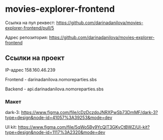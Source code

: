 # movies-explorer-frontend

Ссылка на пул реквест: https://github.com/darinadanilova/movies-explorer-frontend/pull/5

Адрес репозитория: https://github.com/darinadanilova/movies-explorer-frontend

## Ссылки на проект

IP-адрес 158.160.46.239

Frontend - darinadanilova.nomoreparties.sbs

Backend - api.darinadanilova.nomoreparties.sbs

### Макет

dark-3: https://www.figma.com/file/cDzDczdoJNRXPwSb73DmMF/dark-3?type=design&node-id=41057%3A39253&mode=dev

UI kit: https://www.figma.com/file/5qWo5By9YcQIT3GKyCtBWZ/UI-kit?type=design&node-id=1117%3A2320&mode=dev
